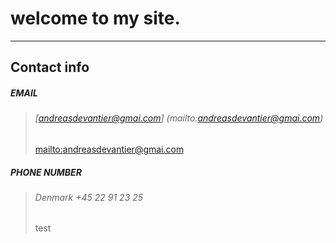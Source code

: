 # welcome to my site.

---

## **Contact info**

##### **EMAIL**
> ###### [andreasdevantier@gmai.com] (mailto:andreasdevantier@gmai.com)
> <a href="mailto:andreasdevantier@gmail.com">mailto:andreasdevantier@gmai.com</a>



##### **PHONE NUMBER**
> ###### Denmark +45 22 91 23 25
>
> test


